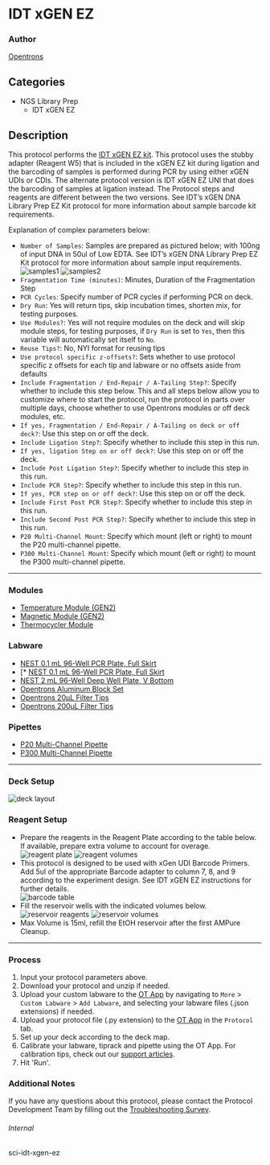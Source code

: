 # IDT xGEN EZ

### Author
[Opentrons](https://opentrons.com/)



## Categories
* NGS Library Prep
	* IDT xGEN EZ

## Description
This protocol performs the [IDT xGEN EZ kit](https://sfvideo.blob.core.windows.net/sitefinity/docs/default-source/protocol/xgen-dna-library-prep-ez-kit-and-xgen-dna-library-prep-ez-uni-kits-protocol.pdf?sfvrsn=57b1e007_8). This protocol uses the stubby adapter (Reagent W5) that is included in the xGEN EZ kit during ligation and the barcoding of samples is performed during PCR by using either xGEN UDIs or CDIs.  The alternate protocol version is IDT xGEN EZ UNI that does the barcoding of samples at ligation instead.  The Protocol steps and reagents are different between the two versions.  See IDT’s xGEN DNA Library Prep EZ Kit protocol for more information about sample barcode kit requirements.

Explanation of complex parameters below:
* `Number of Samples`: Samples are prepared as pictured below; with 100ng of input DNA in 50ul of Low EDTA. See IDT’s xGEN DNA Library Prep EZ Kit protocol for more information about sample input requirements.
![samples1](https://opentrons-protocol-library-website.s3.amazonaws.com/custom-README-images/sci-idt-xgen-ez/Screen+Shot+2022-04-07+at+11.19.24+AM.png)
![samples2](https://opentrons-protocol-library-website.s3.amazonaws.com/custom-README-images/sci-idt-xgen-ez/Screen+Shot+2022-04-07+at+11.19.16+AM.png)
* `Fragmentation Time (minutes)`: Minutes, Duration of the Fragmentation Step
* `PCR Cycles`: Specify number of PCR cycles if performing PCR on deck.
* `Dry Run`: Yes will return tips, skip incubation times, shorten mix, for testing purposes.
* `Use Modules?`: Yes will not require modules on the deck and will skip module steps, for testing purposes, if `Dry Run` is set to `Yes`, then this variable will automatically set itself to `No`.
* `Reuse Tips?`: No, NYI format for reusing tips
* `Use protocol specific z-offsets?`: Sets whether to use protocol specific z offsets for each tip and labware or no offsets aside from defaults
* `Include Fragmentation / End-Repair / A-Tailing Step?`: Specify whether to include this step below. This and all steps below allow you to customize where to start the protocol, run the protocol in parts over multiple days, choose whether to use Opentrons modules or off deck modules, etc.
* `If yes, Fragmentation / End-Repair / A-Tailing on deck or off deck?`: Use this step on or off the deck.
* `Include Ligation Step?`: Specify whether to include this step in this run.
* `If yes, ligation Step on or off deck?`: Use this step on or off the deck.
* `Include Post Ligation Step?`: Specify whether to include this step in this run.
* `Include PCR Step?`: Specify whether to include this step in this run.
* `If yes, PCR step on or off deck?`: Use this step on or off the deck.
* `Include First Post PCR Step?`: Specify whether to include this step in this run.
* `Include Second Post PCR Step?`: Specify whether to include this step in this run.
* `P20 Multi-Channel Mount`: Specify which mount (left or right) to mount the P20 multi-channel pipette.
* `P300 Multi-Channel Mount`: Specify which mount (left or right) to mount the P300 multi-channel pipette.

---

### Modules
* [Temperature Module (GEN2)](https://shop.opentrons.com/collections/hardware-modules/products/tempdeck)
* [Magnetic Module (GEN2)](https://shop.opentrons.com/collections/hardware-modules/products/magdeck)
* [Thermocycler Module](https://shop.opentrons.com/collections/hardware-modules/products/thermocycler-module)

### Labware
* [NEST 0.1 mL 96-Well PCR Plate, Full Skirt](https://shop.opentrons.com/nest-0-1-ml-96-well-pcr-plate-full-skirt/)
* [* [NEST 0.1 mL 96-Well PCR Plate, Full Skirt](https://shop.opentrons.com/nest-12-well-reservoirs-15-ml/)
* [NEST 2 mL 96-Well Deep Well Plate, V Bottom](https://shop.opentrons.com/nest-2-ml-96-well-deep-well-plate-v-bottom/)
* [Opentrons Aluminum Block Set](https://shop.opentrons.com/aluminum-block-set/)
* [Opentrons 20µL Filter Tips](https://shop.opentrons.com/opentrons-20ul-filter-tips/)
* [Opentrons 200µL Filter Tips](https://shop.opentrons.com/opentrons-200ul-filter-tips/)

### Pipettes
* [P20 Multi-Channel Pipette](https://shop.opentrons.com/8-channel-electronic-pipette/)
* [P300 Multi-Channel Pipette](https://shop.opentrons.com/8-channel-electronic-pipette/)


---

### Deck Setup
![deck layout](https://opentrons-protocol-library-website.s3.amazonaws.com/custom-README-images/sci-idt-xgen-ez/Screen+Shot+2022-04-07+at+11.19.43+AM.png)

### Reagent Setup
* Prepare the reagents in the Reagent Plate according to the table below.  If available, prepare extra volume to  account for overage.  
![reagent plate](https://opentrons-protocol-library-website.s3.amazonaws.com/custom-README-images/sci-idt-xgen-ez/Screen+Shot+2022-04-07+at+11.20.05+AM.png)
![reagent volumes](https://opentrons-protocol-library-website.s3.amazonaws.com/custom-README-images/sci-idt-xgen-ez/Screen+Shot+2022-04-07+at+11.20.18+AM.png)
* This protocol is designed to be used with xGen UDI Barcode Primers.  Add 5ul of the appropriate Barcode adapter to column 7, 8, and 9 according to the experiment design.  See IDT xGEN EZ instructions for further details.  
![barcode table](https://opentrons-protocol-library-website.s3.amazonaws.com/custom-README-images/sci-idt-xgen-ez/Screen+Shot+2022-04-07+at+11.20.39+AM.png)
* Fill the reservoir wells with the indicated volumes below.
![reservoir reagents](https://opentrons-protocol-library-website.s3.amazonaws.com/custom-README-images/sci-idt-xgen-ez/Screen+Shot+2022-04-07+at+11.20.57+AM.png)
![reservoir volumes](https://opentrons-protocol-library-website.s3.amazonaws.com/custom-README-images/sci-idt-xgen-ez/Screen+Shot+2022-04-07+at+11.21.05+AM.png)
* Max Volume is 15ml, refill the EtOH reservoir after the first AMPure Cleanup.


---

### Process
1. Input your protocol parameters above.
2. Download your protocol and unzip if needed.
3. Upload your custom labware to the [OT App](https://opentrons.com/ot-app) by navigating to `More` > `Custom Labware` > `Add Labware`, and selecting your labware files (.json extensions) if needed.
4. Upload your protocol file (.py extension) to the [OT App](https://opentrons.com/ot-app) in the `Protocol` tab.
5. Set up your deck according to the deck map.
6. Calibrate your labware, tiprack and pipette using the OT App. For calibration tips, check out our [support articles](https://support.opentrons.com/en/collections/1559720-guide-for-getting-started-with-the-ot-2).
7. Hit 'Run'.

### Additional Notes
If you have any questions about this protocol, please contact the Protocol Development Team by filling out the [Troubleshooting Survey](https://protocol-troubleshooting.paperform.co/).

###### Internal
sci-idt-xgen-ez
